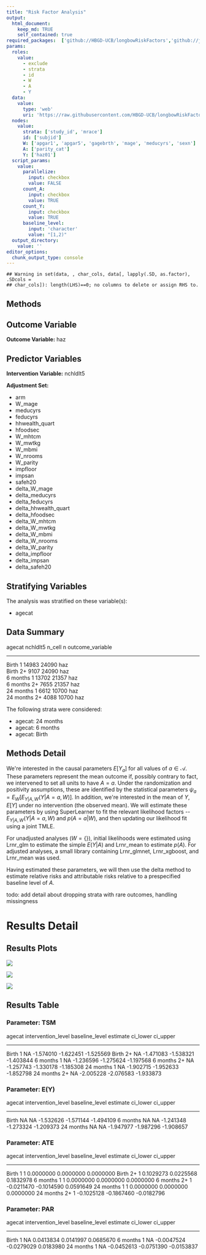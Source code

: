 ```yaml
---
title: "Risk Factor Analysis"
output: 
  html_document:
    keep_md: TRUE
    self_contained: true
required_packages:  ['github://HBGD-UCB/longbowRiskFactors','github://jeremyrcoyle/skimr@vector_types', 'github://tlverse/delayed']
params:
  roles:
    value:
      - exclude
      - strata
      - id
      - W
      - A
      - Y
  data: 
    value: 
      type: 'web'
      uri: 'https://raw.githubusercontent.com/HBGD-UCB/longbowRiskFactors/master/inst/sample_data/birthwt_data.rdata'
  nodes:
    value:
      strata: ['study_id', 'mrace']
      id: ['subjid']
      W: ['apgar1', 'apgar5', 'gagebrth', 'mage', 'meducyrs', 'sexn']
      A: ['parity_cat']
      Y: ['haz01']
  script_params:
    value:
      parallelize:
        input: checkbox
        value: FALSE
      count_A:
        input: checkbox
        value: TRUE
      count_Y:
        input: checkbox
        value: TRUE        
      baseline_level:
        input: 'character'
        value: "[1,2)"
  output_directory:
    value: ''
editor_options: 
  chunk_output_type: console
---
```







```
## Warning in set(data, , char_cols, data[, lapply(.SD, as.factor), .SDcols =
## char_cols]): length(LHS)==0; no columns to delete or assign RHS to.
```

## Methods
## Outcome Variable

**Outcome Variable:** haz

## Predictor Variables

**Intervention Variable:** nchldlt5

**Adjustment Set:**

* arm
* W_mage
* meducyrs
* feducyrs
* hhwealth_quart
* hfoodsec
* W_mhtcm
* W_mwtkg
* W_mbmi
* W_nrooms
* W_parity
* impfloor
* impsan
* safeh20
* delta_W_mage
* delta_meducyrs
* delta_feducyrs
* delta_hhwealth_quart
* delta_hfoodsec
* delta_W_mhtcm
* delta_W_mwtkg
* delta_W_mbmi
* delta_W_nrooms
* delta_W_parity
* delta_impfloor
* delta_impsan
* delta_safeh20

## Stratifying Variables

The analysis was stratified on these variable(s):

* agecat

## Data Summary

agecat      nchldlt5    n_cell       n  outcome_variable 
----------  ---------  -------  ------  -----------------
Birth       1            14983   24090  haz              
Birth       2+            9107   24090  haz              
6 months    1            13702   21357  haz              
6 months    2+            7655   21357  haz              
24 months   1             6612   10700  haz              
24 months   2+            4088   10700  haz              


The following strata were considered:

* agecat: 24 months
* agecat: 6 months
* agecat: Birth



## Methods Detail

We're interested in the causal parameters $E[Y_a]$ for all values of $a \in \mathcal{A}$. These parameters represent the mean outcome if, possibly contrary to fact, we intervened to set all units to have $A=a$. Under the randomization and positivity assumptions, these are identified by the statistical parameters $\psi_a=E_W[E_{Y|A,W}(Y|A=a,W)]$.  In addition, we're interested in the mean of $Y$, $E[Y]$ under no intervention (the observed mean). We will estimate these parameters by using SuperLearner to fit the relevant likelihood factors -- $E_{Y|A,W}(Y|A=a,W)$ and $p(A=a|W)$, and then updating our likelihood fit using a joint TMLE.

For unadjusted analyses ($W=\{\}$), initial likelihoods were estimated using Lrnr_glm to estimate the simple $E(Y|A)$ and Lrnr_mean to estimate $p(A)$. For adjusted analyses, a small library containing Lrnr_glmnet, Lrnr_xgboost, and Lrnr_mean was used.

Having estimated these parameters, we will then use the delta method to estimate relative risks and attributable risks relative to a prespecified baseline level of $A$.

todo: add detail about dropping strata with rare outcomes, handling missingness







# Results Detail

## Results Plots
![](/tmp/7225d6f4-98d2-4477-b8dd-9b1983fc8d70/33fe8b7c-bdce-4ff3-a10a-4a799bab68dd/REPORT_files/figure-html/plot_tsm-1.png)<!-- -->



![](/tmp/7225d6f4-98d2-4477-b8dd-9b1983fc8d70/33fe8b7c-bdce-4ff3-a10a-4a799bab68dd/REPORT_files/figure-html/plot_ate-1.png)<!-- -->



![](/tmp/7225d6f4-98d2-4477-b8dd-9b1983fc8d70/33fe8b7c-bdce-4ff3-a10a-4a799bab68dd/REPORT_files/figure-html/plot_par-1.png)<!-- -->

## Results Table

### Parameter: TSM


agecat      intervention_level   baseline_level     estimate    ci_lower    ci_upper
----------  -------------------  ---------------  ----------  ----------  ----------
Birth       1                    NA                -1.574010   -1.622451   -1.525569
Birth       2+                   NA                -1.471083   -1.538321   -1.403844
6 months    1                    NA                -1.236596   -1.275624   -1.197568
6 months    2+                   NA                -1.257743   -1.330178   -1.185308
24 months   1                    NA                -1.902715   -1.952633   -1.852798
24 months   2+                   NA                -2.005228   -2.076583   -1.933873


### Parameter: E(Y)


agecat      intervention_level   baseline_level     estimate    ci_lower    ci_upper
----------  -------------------  ---------------  ----------  ----------  ----------
Birth       NA                   NA                -1.532626   -1.571144   -1.494109
6 months    NA                   NA                -1.241348   -1.273324   -1.209373
24 months   NA                   NA                -1.947977   -1.987296   -1.908657


### Parameter: ATE


agecat      intervention_level   baseline_level      estimate     ci_lower     ci_upper
----------  -------------------  ---------------  -----------  -----------  -----------
Birth       1                    1                  0.0000000    0.0000000    0.0000000
Birth       2+                   1                  0.1029273    0.0225568    0.1832978
6 months    1                    1                  0.0000000    0.0000000    0.0000000
6 months    2+                   1                 -0.0211470   -0.1014590    0.0591649
24 months   1                    1                  0.0000000    0.0000000    0.0000000
24 months   2+                   1                 -0.1025128   -0.1867460   -0.0182796


### Parameter: PAR


agecat      intervention_level   baseline_level      estimate     ci_lower     ci_upper
----------  -------------------  ---------------  -----------  -----------  -----------
Birth       1                    NA                 0.0413834    0.0141997    0.0685670
6 months    1                    NA                -0.0047524   -0.0279029    0.0183980
24 months   1                    NA                -0.0452613   -0.0751390   -0.0153837
